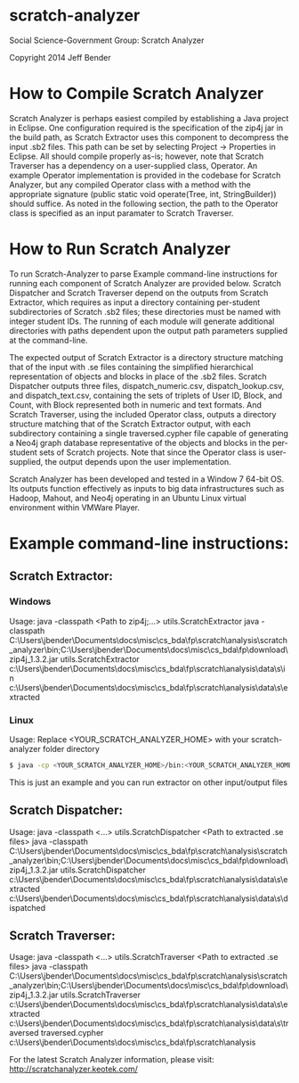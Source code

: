 scratch-analyzer
================

Social Science-Government Group: Scratch Analyzer

Copyright 2014 Jeff Bender

# How to Compile Scratch Analyzer


Scratch Analyzer is perhaps easiest compiled by establishing a Java project in Eclipse.  One configuration required is the specification of the zip4j jar in the build path, as Scratch Extractor uses this component to decompress the input .sb2 files.  This path can be set by selecting Project -> Properties in Eclipse.  All should compile properly as-is; however, note that Scratch Traverser has a dependency on a user-supplied class, Operator.  An example Operator implementation is provided in the codebase for Scratch Analyzer, but any compiled Operator class with a method with the appropriate signature (public static void operate(Tree<Block>, int, StringBuilder)) should suffice.  As noted in the following section, the path to the Operator class is specified as an input paramater to Scratch Traverser.

# How to Run Scratch Analyzer

To run Scratch-Analyzer to parse 
Example command-line instructions for running each component of Scratch Analyzer are provided below.  Scratch Dispatcher and Scratch Traverser depend on the outputs from Scratch Extractor, which requires as input a directory containing per-student subdirectories of Scratch .sb2 files; these directories must be named with integer student IDs.  The running of each module will generate additional directories with paths dependent upon the output path parameters supplied at the command-line.

The expected output of Scratch Extractor is a directory structure matching that of the input with .se files containing the simplified hierarchical representation of objects and blocks in place of the .sb2 files.  Scratch Dispatcher outputs three files, dispatch_numeric.csv, dispatch_lookup.csv, and dispatch_text.csv, containing the sets of triplets of User ID, Block, and Count, with Block represented both in numeric and text formats.  And Scratch Traverser, using the included Operator class, outputs a directory structure matching that of the Scratch Extractor output, with each subdirectory containing a single traversed.cypher file capable of generating a Neo4j graph database representative of the objects and blocks in the per-student sets of Scratch projects.  Note that since the Operator class is user-supplied, the output depends upon the user implementation.

Scratch Analyzer has been developed and tested in a Window 7 64-bit OS.  Its outputs function effectively as inputs to big data infrastructures such as Hadoop, Mahout, and Neo4j operating in an Ubuntu Linux virtual environment within VMWare Player.

# Example command-line instructions:

## Scratch Extractor:

### Windows
Usage: java -classpath <Path to zip4j;...> utils.ScratchExtractor <Path to Scratch sb2 files> <Output Path>
java -classpath C:\Users\jbender\Documents\docs\misc\cs\_bda\fp\scratch\analysis\scratch_analyzer\bin;C:\Users\jbender\Documents\docs\misc\cs\_bda\fp\download\zip4j_1.3.2.jar utils.ScratchExtractor c:\Users\jbender\Documents\docs\misc\cs\_bda\fp\scratch\analysis\data\s\in c:\Users\jbender\Documents\docs\misc\cs\_bda\fp\scratch\analysis\data\s\extracted

### Linux
Usage: Replace <YOUR_SCRATCH_ANALYZER_HOME> with your scratch-analyzer folder directory

```bash
$ java -cp <YOUR_SCRATCH_ANALYZER_HOME>/bin:<YOUR_SCRATCH_ANALYZER_HOME>/bin/zip4j-1.3.2.jar utils.ScratchExtractor <YOUR_SCRATCH_ANALYZER_HOME>/example_input_output/Input <YOUR_SCRATCH_ANALYZER_HOME>/Output/TestOutput/extracted
```
This is just an example and you can run extractor on other input/output files

## Scratch Dispatcher:
Usage: java -classpath <...> utils.ScratchDispatcher <Path to extracted .se files> <Output Path>
java -classpath C:\Users\jbender\Documents\docs\misc\cs\_bda\fp\scratch\analysis\scratch_analyzer\bin;C:\Users\jbender\Documents\docs\misc\cs\_bda\fp\download\zip4j_1.3.2.jar utils.ScratchDispatcher c:\Users\jbender\Documents\docs\misc\cs\_bda\fp\scratch\analysis\data\s\extracted c:\Users\jbender\Documents\docs\misc\cs\_bda\fp\scratch\analysis\data\s\dispatched

## Scratch Traverser:
Usage: java -classpath <...> utils.ScratchTraverser <Path to extracted .se files> <Output Path> <Output File> <Operator Path>
java -classpath C:\Users\jbender\Documents\docs\misc\cs\_bda\fp\scratch\analysis\scratch_analyzer\bin;C:\Users\jbender\Documents\docs\misc\cs\_bda\fp\download\zip4j_1.3.2.jar utils.ScratchTraverser c:\Users\jbender\Documents\docs\misc\cs\_bda\fp\scratch\analysis\data\s\extracted c:\Users\jbender\Documents\docs\misc\cs\_bda\fp\scratch\analysis\data\s\traversed traversed.cypher c:\Users\jbender\Documents\docs\misc\cs\_bda\fp\scratch\analysis

For the latest Scratch Analyzer information, please visit:
http://scratchanalyzer.keotek.com/
